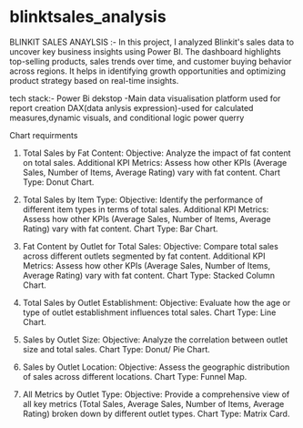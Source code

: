 # blinktsales_analysis

BLINKIT SALES ANAYLSIS :- In this project, I analyzed Blinkit's sales data to uncover key business insights using Power BI. The dashboard highlights top-selling products, sales trends over time, and customer buying behavior across regions. It helps in identifying growth opportunities and optimizing product strategy based on real-time insights.

tech stack:-
Power Bi dekstop -Main data visualisation platform used for report creation
DAX(data anlysis expression)-used for calculated measures,dynamic visuals, and conditional logic
power querry

Chart requirments
1. Total Sales by Fat Content:
	Objective: Analyze the impact of fat content on total sales.
	Additional KPI Metrics: Assess how other KPIs (Average Sales, Number of Items, Average Rating) vary with fat content.
	Chart Type: Donut Chart.

2. Total Sales by Item Type:
	Objective: Identify the performance of different item types in terms of total sales.
	Additional KPI Metrics: Assess how other KPIs (Average Sales, Number of Items, Average Rating) vary with fat content.
	Chart Type: Bar Chart.

3. Fat Content by Outlet for Total Sales:
	Objective: Compare total sales across different outlets segmented by fat content.
	Additional KPI Metrics: Assess how other KPIs (Average Sales, Number of Items, Average Rating) vary with fat content.
	Chart Type: Stacked Column Chart.

4. Total Sales by Outlet Establishment:
	Objective: Evaluate how the age or type of outlet establishment influences total sales.
	Chart Type: Line Chart.

5. Sales by Outlet Size:
	Objective: Analyze the correlation between outlet size and total sales.
	Chart Type: Donut/ Pie Chart.

6. Sales by Outlet Location:
	Objective: Assess the geographic distribution of sales across different locations.
	Chart Type: Funnel Map.

7. All Metrics by Outlet Type:
	Objective: Provide a comprehensive view of all key metrics (Total Sales, Average Sales, Number of Items, Average Rating) 	broken down by different outlet types.
	Chart Type: Matrix Card.

